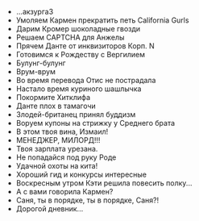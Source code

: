 - ...акзургаЗ
- Умоляем Кармен прекратить петь California Gurls
- Дарим Кромер шоколадные гвозди
- Решаем CAPTCHA для Анжелы
- Прячем Данте от инквизиторов Корп. N
- Готовимся к Рождеству с Вергилием
- Булунг-булунг
- Врум-врум
- Во время перевода Отис не пострадала
- Настало время куриного шашлычка
- Покормите Хитклифа
- Данте плох в тамагочи
- Злодей-британец принял буддизм
- Воруем купоны на стрижку у Среднего брата
- В этом твоя вина, Измаил!
- МЕНЕДЖЕР, МИЛОРД!!!
- Твоя зарплата урезана.
- Не попадайся под руку Роде
- Удачной охоты на кита!
- Хороший гид и конкурсы интересные
- Воскресным утром Кэти решила повесить полку...
- А с вами говорила Кармен?
- Саня, ты в порядке, ты в порядке, Саня?!
- Дорогой дневник...
